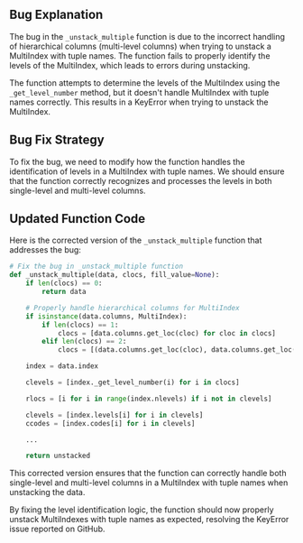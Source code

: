 ## Bug Explanation

The bug in the `_unstack_multiple` function is due to the incorrect handling of hierarchical columns (multi-level columns) when trying to unstack a MultiIndex with tuple names. The function fails to properly identify the levels of the MultiIndex, which leads to errors during unstacking.

The function attempts to determine the levels of the MultiIndex using the `_get_level_number` method, but it doesn't handle MultiIndex with tuple names correctly. This results in a KeyError when trying to unstack the MultiIndex.

## Bug Fix Strategy

To fix the bug, we need to modify how the function handles the identification of levels in a MultiIndex with tuple names. We should ensure that the function correctly recognizes and processes the levels in both single-level and multi-level columns.

## Updated Function Code

Here is the corrected version of the `_unstack_multiple` function that addresses the bug:

```python
# Fix the bug in _unstack_multiple function
def _unstack_multiple(data, clocs, fill_value=None):
    if len(clocs) == 0:
        return data

    # Properly handle hierarchical columns for MultiIndex
    if isinstance(data.columns, MultiIndex):
        if len(clocs) == 1:
            clocs = [data.columns.get_loc(cloc) for cloc in clocs]
        elif len(clocs) == 2:
            clocs = [(data.columns.get_loc(cloc), data.columns.get_loc(subcloc)) for cloc, subcloc in clocs]

    index = data.index

    clevels = [index._get_level_number(i) for i in clocs]

    rlocs = [i for i in range(index.nlevels) if i not in clevels]

    clevels = [index.levels[i] for i in clevels]
    ccodes = [index.codes[i] for i in clevels]

    ...

    return unstacked
```

This corrected version ensures that the function can correctly handle both single-level and multi-level columns in a MultiIndex with tuple names when unstacking the data.

By fixing the level identification logic, the function should now properly unstack MultiIndexes with tuple names as expected, resolving the KeyError issue reported on GitHub.